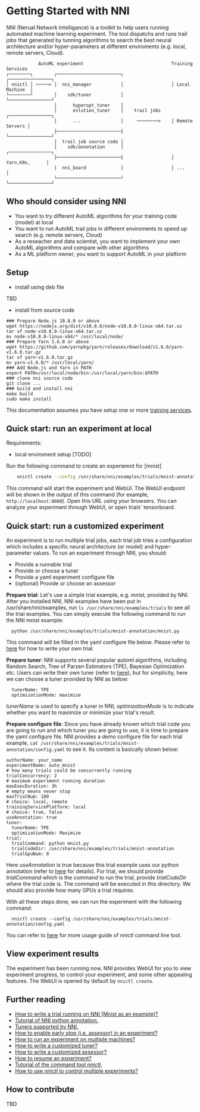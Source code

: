 **Getting Started with NNI**
===
NNI (Nerual Network Intelligance) is a toolkit to help users running automated machine learning experiment. 
The tool dispatchs and runs trail jobs that generated by tunning algorithms to search the best neural architecture and/or hyper-parameters at different enviroments (e.g. local, remote servers, Cloud).

```
            AutoML experiment                                 Training Services
┌────────┐        ┌────────────────────────┐                  ┌────────────────┐
│ nnictl │ ─────> │  nni_manager           │                  │ Local Machine  │
└────────┘        │    sdk/tuner           │                  └────────────────┘
                  │      hyperopt_tuner    │
                  │      evlution_tuner    │    trail jobs    ┌────────────────┐
                  │      ...               │     ────────>    │ Remote Servers │          
                  ├────────────────────────┤                  └────────────────┘
                  │  trail job source code │                  
                  │    sdk/annotation      │                  ┌────────────────┐
                  ├────────────────────────┤                  │ Yarn,K8s,      │
                  │  nni_board             │                  │ ...            │
                  └────────────────────────┘                  └────────────────┘
```
## **Who should consider using NNI**
* You want to try different AutoML algorithms for your training code (model) at local
* You want to run AutoML trail jobs in different enviroments to speed up search (e.g. remote servers, Cloud)
* As a reseacher and data scientist, you want to implement your own AutoML algorithms and compare with other algorithms
* As a ML platform owner, you want to support AutoML in your platform

## **Setup**
* install using deb file

TBD

* install from source code

```
### Prepare Node.js 10.8.0 or above
wget https://nodejs.org/dist/v10.8.0/node-v10.8.0-linux-x64.tar.xz
tar xf node-v10.8.0-linux-x64.tar.xz
mv node-v10.8.0-linux-x64/* /usr/local/node/
### Prepare Yarn 1.6.0 or above
wget https://github.com/yarnpkg/yarn/releases/download/v1.6.0/yarn-v1.6.0.tar.gz
tar xf yarn-v1.6.0.tar.gz
mv yarn-v1.6.0/* /usr/local/yarn/
### Add Node.js and Yarn in PATH
export PATH=/usr/local/node/bin:/usr/local/yarn/bin:$PATH
### clone nni source code
git clone ...
### build and install nni
make build
sudo make install
```

This documentation assumes you have setup one or more [training services]().

## **Quick start: run an experiment at local**
Requirements:
* local enviroment setup [TODO]

Run the following command to create an experiemnt for [mnist]
```bash
    nnictl create --config /usr/share/nni/examples/trials/mnist-annotation/config.yaml
```
This command will start the experiment and WebUI. The WebUI endpoint will be shown in the output of this command (for example, `http://localhost:8080`). Open this URL using your browsers. You can analyze your experiment through WebUI, or open trials' tensorboard.

## **Quick start: run a customized experiment**
An experiment is to run multiple trial jobs, each trial job tries a configuration which includes a specific neural architecture (or model) and hyper-parameter values. To run an experiment through NNI, you should:

* Provide a runnable trial
* Provide or choose a tuner
* Provide a yaml experiment configure file
* (optional) Provide or choose an assessor

**Prepare trial**: Let's use a simple trial example, e.g. mnist, provided by NNI. After you installed NNI, NNI examples have been put in /usr/share/nni/examples, run `ls /usr/share/nni/examples/trials` to see all the trial examples. You can simply execute the following command to run the NNI mnist example: 

      python /usr/share/nni/examples/trials/mnist-annotation/mnist.py

This command will be filled in the yaml configure file below. Please refer to [here]() for how to write your own trial.

**Prepare tuner**: NNI supports several popular automl algorithms, including Random Search, Tree of Parzen Estimators (TPE), Bayesian Optimization etc. Users can write their own tuner (refer to [here]()), but for simplicity, here we can choose a tuner provided by NNI as below:

      tunerName: TPE
      optimizationMode: maximize

*tunerName* is used to specify a tuner in NNI, *optimizationMode* is to indicate whether you want to maximize or minimize your trial's result.

**Prepare configure file**: Since you have already known which trial code you are going to run and which tuner you are going to use, it is time to prepare the yaml configure file. NNI provides a demo configure file for each trial example, `cat /usr/share/nni/examples/trials/mnist-annotation/config.yaml` to see it. Its content is basically shown below:

```
authorName: your_name
experimentName: auto_mnist
# how many trials could be concurrently running
trialConcurrency: 2
# maximum experiment running duration
maxExecDuration: 3h
# empty means never stop
maxTrialNum: 100
# choice: local, remote  
trainingServicePlatform: local
# choice: true, false  
useAnnotation: true
tuner:
  tunerName: TPE
  optimizationMode: Maximize
trial:
  trialCommand: python mnist.py
  trialCodeDir: /usr/share/nni/examples/trials/mnist-annotation
  trialGpuNum: 0
``` 

Here *useAnnotation* is true because this trial example uses our python annotation (refer to [here]() for details). For trial, we should provide *trialCommand* which is the command to run the trial, provide *trialCodeDir* where the trial code is. The command will be executed in this directory. We should also provide how many GPUs a trial requires.

With all these steps done, we can run the experiment with the following command:

      nnictl create --config /usr/share/nni/examples/trials/mnist-annotation/config.yaml

You can refer to [here](NNICTLDOC.md) for more usage guide of *nnictl* command line tool.

## View experiment results
The experiment has been running now, NNI provides WebUI for you to view experiment progress, to control your experiment, and some other appealing features. The WebUI is opened by default by `nnictl create`.

## Further reading
* [How to write a trial running on NNI (Mnist as an example)?](WriteYourTrial.md)
* [Tutorial of NNI python annotation.](../tools/annotation/README.md)
* [Tuners supported by NNI.](../src/sdk/pynni/nni/README.md)
* [How to enable early stop (i.e. assessor) in an experiment?](EnableAssessor.md)
* [How to run an experiment on multiple machines?](RemoteMachineMode.md)
* [How to write a customized tuner?](../examples/tuners/README.md)
* [How to write a customized assessor?](../examples/assessors/README.md)
* [How to resume an experiment?]()
* [Tutorial of the command tool *nnictl*.](NNICTLDOC.md)
* [How to use *nnictl* to control multiple experiments?]()

## How to contribute
TBD
